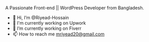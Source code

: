 A Passionate Front-end || WordPress Developer from Bangladesh.
- 👋 Hi, I’m @Riyead-Hossain
- 👀 I'm currently working on Upwork
- 🌱 I’m currently working on Fiverr
- 📫 How to reach me mriyead20@gmail.com

<!---
Riyead-Hossain/Riyead-Hossain is a ✨ special ✨ repository because its `README.md` (this file) appears on your GitHub profile.
You can click the Preview link to take a look at your changes.
--->

